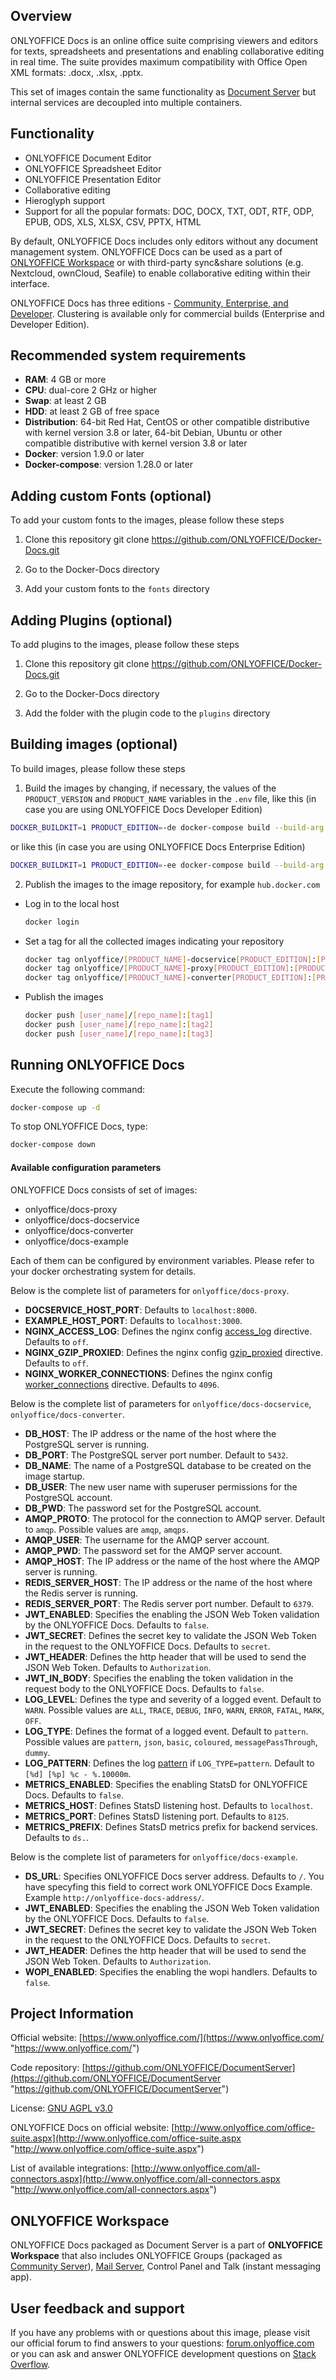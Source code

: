 ## Overview

ONLYOFFICE Docs is an online office suite comprising viewers and editors for texts, spreadsheets and presentations and enabling collaborative editing in real time. The suite provides maximum compatibility with Office Open XML formats: .docx, .xlsx, .pptx. 

This set of images contain the same functionality as [Document Server](https://github.com/ONLYOFFICE/DocumentServer) but internal services are decoupled into multiple containers.

## Functionality

* ONLYOFFICE Document Editor
* ONLYOFFICE Spreadsheet Editor
* ONLYOFFICE Presentation Editor
* Collaborative editing
* Hieroglyph support
* Support for all the popular formats: DOC, DOCX, TXT, ODT, RTF, ODP, EPUB, ODS, XLS, XLSX, CSV, PPTX, HTML

By default, ONLYOFFICE Docs includes only editors without any document management system. ONLYOFFICE Docs can be used as a part of [ONLYOFFICE Workspace](#onlyoffice-workspace) or with third-party sync&share solutions (e.g. Nextcloud, ownCloud, Seafile) to enable collaborative editing within their interface. 

ONLYOFFICE Docs has three editions - [Community, Enterprise, and Developer](https://github.com/ONLYOFFICE/DocumentServer#onlyoffice-document-server-editions). Clustering is available only for commercial builds (Enterprise and Developer Edition).

## Recommended system requirements

* **RAM**: 4 GB or more
* **CPU**: dual-core 2 GHz or higher
* **Swap**: at least 2 GB
* **HDD**: at least 2 GB of free space
* **Distribution**: 64-bit Red Hat, CentOS or other compatible distributive with kernel version 3.8 or later, 64-bit Debian, Ubuntu or other compatible distributive with kernel version 3.8 or later
* **Docker**: version 1.9.0 or later
* **Docker-compose**: version 1.28.0 or later

## Adding custom Fonts (optional)

To add your custom fonts to the images, please follow these steps

1. Clone this repository
git clone https://github.com/ONLYOFFICE/Docker-Docs.git

2. Go to the Docker-Docs directory

3. Add your custom fonts to the `fonts` directory

## Adding Plugins (optional)

To add plugins to the images, please follow these steps

1. Clone this repository
git clone https://github.com/ONLYOFFICE/Docker-Docs.git

2. Go to the Docker-Docs directory

3. Add the folder with the plugin code to the `plugins` directory

## Building images (optional)

To build images, please follow these steps

1. Build the images by changing, if necessary, the values of the `PRODUCT_VERSION` and `PRODUCT_NAME` variables in the `.env` file, like this
(in case you are using ONLYOFFICE Docs Developer Edition)

```bash
DOCKER_BUILDKIT=1 PRODUCT_EDITION=-de docker-compose build --build-arg PRODUCT_EDITION=$PRODUCT_EDITION
```

or like this (in case you are using ONLYOFFICE Docs Enterprise Edition)

```bash
DOCKER_BUILDKIT=1 PRODUCT_EDITION=-ee docker-compose build --build-arg PRODUCT_EDITION=$PRODUCT_EDITION
```

2. Publish the images to the image repository, for example `hub.docker.com`

  - Log in to the local host

    ```bash
    docker login
    ```

  - Set a tag for all the collected images indicating your repository

    ```bash
    docker tag onlyoffice/[PRODUCT_NAME]-docservice[PRODUCT_EDITION]:[PRODUCT_VERSION] [user_name]/[repo_name]:[tag1]
    docker tag onlyoffice/[PRODUCT_NAME]-proxy[PRODUCT_EDITION]:[PRODUCT_VERSION] [user_name]/[repo_name]:[tag2]
    docker tag onlyoffice/[PRODUCT_NAME]-converter[PRODUCT_EDITION]:[PRODUCT_VERSION] [user_name]/[repo_name]:[tag3]
    ```

  - Publish the images

    ```bash
    docker push [user_name]/[repo_name]:[tag1]
    docker push [user_name]/[repo_name]:[tag2]
    docker push [user_name]/[repo_name]:[tag3]
    ```

## Running ONLYOFFICE Docs


Execute the following command:

```bash
docker-compose up -d
```

To stop ONLYOFFICE Docs, type:

```bash
docker-compose down
```

#### Available сonfiguration parameters

ONLYOFFICE Docs consists of set of images:

- onlyoffice/docs-proxy
- onlyoffice/docs-docservice
- onlyoffice/docs-converter
- onlyoffice/docs-example

Each of them can be configured by environment variables. Please refer to your docker orchestrating system for details.

Below is the complete list of parameters for `onlyoffice/docs-proxy`.
- **DOCSERVICE_HOST_PORT**: Defaults to `localhost:8000`.
- **EXAMPLE_HOST_PORT**: Defaults to `localhost:3000`.
- **NGINX_ACCESS_LOG**: Defines the nginx config [access_log](https://nginx.org/ru/docs/http/ngx_http_log_module.html#access_log) directive. Defaults to `off`.
- **NGINX_GZIP_PROXIED**: Defines the nginx config [gzip_proxied](https://nginx.org/ru/docs/http/ngx_http_gzip_module.html#gzip_proxied) directive. Defaults to `off`.
- **NGINX_WORKER_CONNECTIONS**: Defines the nginx config [worker_connections](https://nginx.org/en/docs/ngx_core_module.html#worker_connections) directive. Defaults to `4096`.

Below is the complete list of parameters for `onlyoffice/docs-docservice`, `onlyoffice/docs-converter`.
- **DB_HOST**: The IP address or the name of the host where the PostgreSQL server is running.
- **DB_PORT**: The PostgreSQL server port number. Default to `5432`.
- **DB_NAME**: The name of a PostgreSQL database to be created on the image startup.
- **DB_USER**: The new user name with superuser permissions for the PostgreSQL account.
- **DB_PWD**: The password set for the PostgreSQL account.
- **AMQP_PROTO**: The protocol for the connection to AMQP server. Default to `amqp`. Possible values are `amqp`, `amqps`.
- **AMQP_USER**: The username for the AMQP server account.
- **AMQP_PWD**: The password set for the AMQP server account.
- **AMQP_HOST**: The IP address or the name of the host where the AMQP server is running.
- **REDIS_SERVER_HOST**: The IP address or the name of the host where the Redis server is running.
- **REDIS_SERVER_PORT**:  The Redis server port number. Default to `6379`.
- **JWT_ENABLED**: Specifies the enabling the JSON Web Token validation by the ONLYOFFICE Docs. Defaults to `false`.
- **JWT_SECRET**: Defines the secret key to validate the JSON Web Token in the request to the ONLYOFFICE Docs. Defaults to `secret`.
- **JWT_HEADER**: Defines the http header that will be used to send the JSON Web Token. Defaults to `Authorization`.
- **JWT_IN_BODY**: Specifies the enabling the token validation in the request body to the ONLYOFFICE Docs. Defaults to `false`.
- **LOG_LEVEL**: Defines the type and severity of a logged event. Default to `WARN`. Possible values are `ALL`, `TRACE`, `DEBUG`, `INFO`, `WARN`, `ERROR`, `FATAL`, `MARK`, `OFF`.
- **LOG_TYPE**: Defines the format of a logged event. Default to `pattern`. Possible values are `pattern`, `json`, `basic`, `coloured`, `messagePassThrough`, `dummy`.
- **LOG_PATTERN**: Defines the log [pattern](https://github.com/log4js-node/log4js-node/blob/master/docs/layouts.md#pattern-format) if `LOG_TYPE=pattern`. Default to `[%d] [%p] %c - %.10000m`.
- **METRICS_ENABLED**: Specifies the enabling StatsD for ONLYOFFICE Docs. Defaults to `false`.
- **METRICS_HOST**: Defines StatsD listening host. Defaults to `localhost`.
- **METRICS_PORT**: Defines StatsD listening port. Defaults to `8125`.
- **METRICS_PREFIX**: Defines StatsD metrics prefix for backend services. Defaults to `ds.`.

Below is the complete list of parameters for `onlyoffice/docs-example`.
- **DS_URL**: Specifies ONLYOFFICE Docs server address. Defaults to `/`. You have specyfing this field to correct work ONLYOFFICE Docs Example. Example `http://onlyoffice-docs-address/`.
- **JWT_ENABLED**: Specifies the enabling the JSON Web Token validation by the ONLYOFFICE Docs. Defaults to `false`.
- **JWT_SECRET**: Defines the secret key to validate the JSON Web Token in the request to the ONLYOFFICE Docs. Defaults to `secret`.
- **JWT_HEADER**: Defines the http header that will be used to send the JSON Web Token. Defaults to `Authorization`.
- **WOPI_ENABLED**: Specifies the enabling the wopi handlers. Defaults to `false`.

## Project Information

Official website: [https://www.onlyoffice.com/](https://www.onlyoffice.com/ "https://www.onlyoffice.com/")

Code repository: [https://github.com/ONLYOFFICE/DocumentServer](https://github.com/ONLYOFFICE/DocumentServer "https://github.com/ONLYOFFICE/DocumentServer")

License: [GNU AGPL v3.0](https://help.onlyoffice.com/products/files/doceditor.aspx?fileid=4358397&doc=K0ZUdlVuQzQ0RFhhMzhZRVN4ZFIvaHlhUjN2eS9XMXpKR1M5WEppUk1Gcz0_IjQzNTgzOTci0 "GNU AGPL v3.0")

ONLYOFFICE Docs on official website: [http://www.onlyoffice.com/office-suite.aspx](http://www.onlyoffice.com/office-suite.aspx "http://www.onlyoffice.com/office-suite.aspx")

List of available integrations: [http://www.onlyoffice.com/all-connectors.aspx](http://www.onlyoffice.com/all-connectors.aspx "http://www.onlyoffice.com/all-connectors.aspx")

## ONLYOFFICE Workspace

ONLYOFFICE Docs packaged as Document Server is a part of **ONLYOFFICE Workspace** that also includes ONLYOFFICE Groups (packaged as [Community Server](https://github.com/ONLYOFFICE/CommunityServer "Community Server")), [Mail Server](https://github.com/ONLYOFFICE/Docker-MailServer "Mail Server"), Control Panel and Talk (instant messaging app). 

## User feedback and support

If you have any problems with or questions about this image, please visit our official forum to find answers to your questions: [forum.onlyoffice.com][1] or you can ask and answer ONLYOFFICE development questions on [Stack Overflow][2].

  [1]: https://forum.onlyoffice.com
  [2]: http://stackoverflow.com/questions/tagged/onlyoffice
